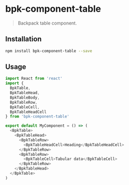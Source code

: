 # bpk-component-table

> Backpack table component.

## Installation

```sh
npm install bpk-component-table --save
```

## Usage

```js
import React from 'react'
import {
  BpkTable,
  BpkTableHead,
  BpkTableBody,
  BpkTableRow,
  BpkTableCell,
  BpkTableHeadCell
} from 'bpk-component-table'

export default MyComponent = () => (
  <BpkTable>
    <BpkTableHead>
      <BpkTableRow>
        <BpkTableHeadCell>Heading</BpkTableHeadCell>
      </BpkTableRow>
      <BpkTableRow>
        <BpkTableCell>Tabular data</BpkTableCell>
      </BpkTableRow>
    </BpkTableHead>
  </BpkTable>
)
```

